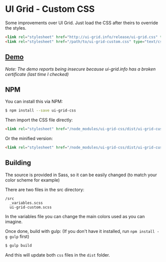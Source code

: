 # UI Grid - Custom CSS

Some improvements over UI Grid. Just load the CSS after theirs to override the styles.

```html
<link rel="stylesheet" href="http://ui-grid.info/release/ui-grid.css" type="text/css">
<link rel="stylesheet" href="/path/to/ui-grid-custom.css" type="text/css">
```

## [Demo](https://urbanoalvarez.es/ui-grid-css/)
*Note: The demo reports being insecure because ui-grid.info has a broken certificate (last time I checked)*

## NPM

You can install this via NPM:

```bash
$ npm install --save ui-grid-css
```

Then import the CSS file directly:
```html
<link rel="stylesheet" href="/node_modules/ui-grid-css/dist/ui-grid-custom.css" type="text/css">
```

Or the minified version:
```html
<link rel="stylesheet" href="/node_modules/ui-grid-css/dist/ui-grid-custom.min.css" type="text/css">
```
## Building

The source is provided in Sass, so it can be easily changed (to match your color scheme for example)

There are two files in the src directory:

```
/src
  _variables.scss
  ui-grid-custom.scss
```

In the variables file you can change the main colors used as you can imagine.

Once done, build with gulp: (If you don't have it installed, run `npm install -g gulp` first)

```bash
$ gulp build
```

And this will update both `css` files in the `dist` folder.

